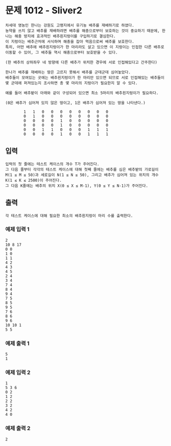# 문제 1012 - Sliver2
    차세대 영농인 한나는 강원도 고랭지에서 유기농 배추를 재배하기로 하였다. 
    농약을 쓰지 않고 배추를 재배하려면 배추를 해충으로부터 보호하는 것이 중요하기 때문에, 한나는 해충 방지에 효과적인 배추흰지렁이를 구입하기로 결심한다. 
    이 지렁이는 배추근처에 서식하며 해충을 잡아 먹음으로써 배추를 보호한다. 
    특히, 어떤 배추에 배추흰지렁이가 한 마리라도 살고 있으면 이 지렁이는 인접한 다른 배추로 이동할 수 있어, 그 배추들 역시 해충으로부터 보호받을 수 있다.
    
    (한 배추의 상하좌우 네 방향에 다른 배추가 위치한 경우에 서로 인접해있다고 간주한다)
    
    한나가 배추를 재배하는 땅은 고르지 못해서 배추를 군데군데 심어놓았다. 
    배추들이 모여있는 곳에는 배추흰지렁이가 한 마리만 있으면 되므로 서로 인접해있는 배추들이 몇 군데에 퍼져있는지 조사하면 총 몇 마리의 지렁이가 필요한지 알 수 있다.
    
    예를 들어 배추밭이 아래와 같이 구성되어 있으면 최소 5마리의 배추흰지렁이가 필요하다.
    
    (0은 배추가 심어져 있지 않은 땅이고, 1은 배추가 심어져 있는 땅을 나타낸다.)
    
            1	1	0	0	0	0	0	0	0	0
            0	1	0	0	0	0	0	0	0	0
            0	0	0	0	1	0	0	0	0	0
            0	0	0	0	1	0	0	0	0	0
            0	0	1	1	0	0	0	1	1	1
            0	0	0	0	1	0	0	1	1	1

## 입력
    입력의 첫 줄에는 테스트 케이스의 개수 T가 주어진다. 
    그 다음 줄부터 각각의 테스트 케이스에 대해 첫째 줄에는 배추를 심은 배추밭의 가로길이 M(1 ≤ M ≤ 50)과 세로길이 N(1 ≤ N ≤ 50), 그리고 배추가 심어져 있는 위치의 개수 K(1 ≤ K ≤ 2500)이 주어진다. 
    그 다음 K줄에는 배추의 위치 X(0 ≤ X ≤ M-1), Y(0 ≤ Y ≤ N-1)가 주어진다.

## 출력
    각 테스트 케이스에 대해 필요한 최소의 배추흰지렁이 마리 수를 출력한다.

### 예제 입력 1
    2
    10 8 17
    0 0
    1 0
    1 1
    4 2
    4 3
    4 5
    2 4
    3 4
    7 4
    8 4
    9 4
    7 5
    8 5
    9 5
    7 6
    8 6
    9 6
    10 10 1
    5 5
### 예제 출력 1
    5
    1
### 예제 입력 2
    1
    5 3 6
    0 2
    1 2
    2 2
    3 2
    4 2
    4 0
### 예제 출력 2
    2